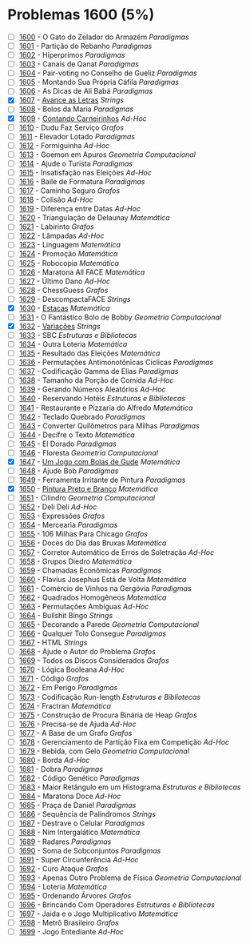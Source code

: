 # Problemas 1600 (5%)

  - [ ]  [1600](https://www.beecrowd.com.br/judge/pt/problems/view/1600) - O Gato do Zelador do Armazém *Paradigmas*
  - [ ]  [1601](https://www.beecrowd.com.br/judge/pt/problems/view/1601) - Partição do Rebanho *Paradigmas*
  - [ ]  [1602](https://www.beecrowd.com.br/judge/pt/problems/view/1602) - Hiperprimos *Paradigmas*
  - [ ]  [1603](https://www.beecrowd.com.br/judge/pt/problems/view/1603) - Canais de Qanat *Paradigmas*
  - [ ]  [1604](https://www.beecrowd.com.br/judge/pt/problems/view/1604) - Pair-voting no Conselho de Gueliz *Paradigmas*
  - [ ]  [1605](https://www.beecrowd.com.br/judge/pt/problems/view/1605) - Montando Sua Própria Cáfila *Paradigmas*
  - [ ]  [1606](https://www.beecrowd.com.br/judge/pt/problems/view/1606) - As Dicas de Ali Babá *Paradigmas*
  - [x]  [1607](https://www.beecrowd.com.br/judge/pt/problems/view/1607) - [Avance as Letras](https://github.com/potigol/uoj-potigol/blob/master/src/1600/1607.poti) *Strings*
  - [ ]  [1608](https://www.beecrowd.com.br/judge/pt/problems/view/1608) - Bolos da Maria *Paradigmas*
  - [x]  [1609](https://www.beecrowd.com.br/judge/pt/problems/view/1609) - [Contando Carneirinhos](https://github.com/potigol/uoj-potigol/blob/master/src/1600/1609.poti) *Ad-Hoc*
  - [ ]  [1610](https://www.beecrowd.com.br/judge/pt/problems/view/1610) - Dudu Faz Serviço *Grafos*
  - [ ]  [1611](https://www.beecrowd.com.br/judge/pt/problems/view/1611) - Elevador Lotado *Paradigmas*
  - [ ]  [1612](https://www.beecrowd.com.br/judge/pt/problems/view/1612) - Formiguinha *Ad-Hoc*
  - [ ]  [1613](https://www.beecrowd.com.br/judge/pt/problems/view/1613) - Goemon em Apuros *Geometria Computacional*
  - [ ]  [1614](https://www.beecrowd.com.br/judge/pt/problems/view/1614) - Ajude o Turista *Paradigmas*
  - [ ]  [1615](https://www.beecrowd.com.br/judge/pt/problems/view/1615) - Insatisfação nas Eleições *Ad-Hoc*
  - [ ]  [1616](https://www.beecrowd.com.br/judge/pt/problems/view/1616) - Baile de Formatura *Paradigmas*
  - [ ]  [1617](https://www.beecrowd.com.br/judge/pt/problems/view/1617) - Caminho Seguro *Grafos*
  - [ ]  [1618](https://www.beecrowd.com.br/judge/pt/problems/view/1618) - Colisão *Ad-Hoc*
  - [ ]  [1619](https://www.beecrowd.com.br/judge/pt/problems/view/1619) - Diferença entre Datas *Ad-Hoc*
  - [ ]  [1620](https://www.beecrowd.com.br/judge/pt/problems/view/1620) - Triangulação de Delaunay *Matemática*
  - [ ]  [1621](https://www.beecrowd.com.br/judge/pt/problems/view/1621) - Labirinto *Grafos*
  - [ ]  [1622](https://www.beecrowd.com.br/judge/pt/problems/view/1622) - Lâmpadas *Ad-Hoc*
  - [ ]  [1623](https://www.beecrowd.com.br/judge/pt/problems/view/1623) - Linguagem *Matemática*
  - [ ]  [1624](https://www.beecrowd.com.br/judge/pt/problems/view/1624) - Promoção *Matemática*
  - [ ]  [1625](https://www.beecrowd.com.br/judge/pt/problems/view/1625) - Robocopia *Matemática*
  - [ ]  [1626](https://www.beecrowd.com.br/judge/pt/problems/view/1626) - Maratona All FACE *Matemática*
  - [ ]  [1627](https://www.beecrowd.com.br/judge/pt/problems/view/1627) - Último Dano *Ad-Hoc*
  - [ ]  [1628](https://www.beecrowd.com.br/judge/pt/problems/view/1628) - ChessGuess *Grafos*
  - [ ]  [1629](https://www.beecrowd.com.br/judge/pt/problems/view/1629) - DescompactaFACE *Strings*
  - [x]  [1630](https://www.beecrowd.com.br/judge/pt/problems/view/1630) - [Estacas](https://github.com/potigol/uoj-potigol/blob/master/src/1600/1630.poti) *Matemática*
  - [ ]  [1631](https://www.beecrowd.com.br/judge/pt/problems/view/1631) - O Fantástico Bolo de Bobby *Geometria Computacional*
  - [x]  [1632](https://www.beecrowd.com.br/judge/pt/problems/view/1632) - [Variações](https://github.com/potigol/uoj-potigol/blob/master/src/1600/1632.poti) *Strings*
  - [ ]  [1633](https://www.beecrowd.com.br/judge/pt/problems/view/1633) - SBC *Estruturas e Bibliotecas*
  - [ ]  [1634](https://www.beecrowd.com.br/judge/pt/problems/view/1634) - Outra Loteria *Matemática*
  - [ ]  [1635](https://www.beecrowd.com.br/judge/pt/problems/view/1635) - Resultado das Eleições *Matemática*
  - [ ]  [1636](https://www.beecrowd.com.br/judge/pt/problems/view/1636) - Permutações Antimonotônicas Cíclicas *Paradigmas*
  - [ ]  [1637](https://www.beecrowd.com.br/judge/pt/problems/view/1637) - Codificação Gamma de Elias *Paradigmas*
  - [ ]  [1638](https://www.beecrowd.com.br/judge/pt/problems/view/1638) - Tamanho da Porção de Comida *Ad-Hoc*
  - [ ]  [1639](https://www.beecrowd.com.br/judge/pt/problems/view/1639) - Gerando Números Aleatórios *Ad-Hoc*
  - [ ]  [1640](https://www.beecrowd.com.br/judge/pt/problems/view/1640) - Reservando Hotéis *Estruturas e Bibliotecas*
  - [ ]  [1641](https://www.beecrowd.com.br/judge/pt/problems/view/1641) - Restaurante e Pizzaria do Alfredo *Matemática*
  - [ ]  [1642](https://www.beecrowd.com.br/judge/pt/problems/view/1642) - Teclado Quebrado *Paradigmas*
  - [ ]  [1643](https://www.beecrowd.com.br/judge/pt/problems/view/1643) - Converter Quilômetros para Milhas *Paradigmas*
  - [ ]  [1644](https://www.beecrowd.com.br/judge/pt/problems/view/1644) - Decifre o Texto *Matemática*
  - [ ]  [1645](https://www.beecrowd.com.br/judge/pt/problems/view/1645) - El Dorado *Paradigmas*
  - [ ]  [1646](https://www.beecrowd.com.br/judge/pt/problems/view/1646) - Floresta *Geometria Computacional*
  - [x]  [1647](https://www.beecrowd.com.br/judge/pt/problems/view/1647) - [Um Jogo com Bolas de Gude](https://github.com/potigol/uoj-potigol/blob/master/src/1600/1647.poti) *Matemática*
  - [ ]  [1648](https://www.beecrowd.com.br/judge/pt/problems/view/1648) - Ajude Bob *Paradigmas*
  - [ ]  [1649](https://www.beecrowd.com.br/judge/pt/problems/view/1649) - Ferramenta Irritante de Pintura *Paradigmas*
  - [x]  [1650](https://www.beecrowd.com.br/judge/pt/problems/view/1650) - [Pintura Preto e Branco](https://github.com/potigol/uoj-potigol/blob/master/src/1600/1650.poti) *Matemática*
  - [ ]  [1651](https://www.beecrowd.com.br/judge/pt/problems/view/1651) - Cilindro *Geometria Computacional*
  - [ ]  [1652](https://www.beecrowd.com.br/judge/pt/problems/view/1652) - Deli Deli *Ad-Hoc*
  - [ ]  [1653](https://www.beecrowd.com.br/judge/pt/problems/view/1653) - Expressões *Grafos*
  - [ ]  [1654](https://www.beecrowd.com.br/judge/pt/problems/view/1654) - Mercearia *Paradigmas*
  - [ ]  [1655](https://www.beecrowd.com.br/judge/pt/problems/view/1655) - 106 Milhas Para Chicago *Grafos*
  - [ ]  [1656](https://www.beecrowd.com.br/judge/pt/problems/view/1656) - Doces do Dia das Bruxas *Matemática*
  - [ ]  [1657](https://www.beecrowd.com.br/judge/pt/problems/view/1657) - Corretor Automático de Erros de Soletração *Ad-Hoc*
  - [ ]  [1658](https://www.beecrowd.com.br/judge/pt/problems/view/1658) - Grupos Diedro *Matemática*
  - [ ]  [1659](https://www.beecrowd.com.br/judge/pt/problems/view/1659) - Chamadas Econômicas *Paradigmas*
  - [ ]  [1660](https://www.beecrowd.com.br/judge/pt/problems/view/1660) - Flavius Josephus Está de Volta *Matemática*
  - [ ]  [1661](https://www.beecrowd.com.br/judge/pt/problems/view/1661) - Comércio de Vinhos na Gergóvia *Paradigmas*
  - [ ]  [1662](https://www.beecrowd.com.br/judge/pt/problems/view/1662) - Quadrados Homogêneos *Matemática*
  - [ ]  [1663](https://www.beecrowd.com.br/judge/pt/problems/view/1663) - Permutações Ambíguas *Ad-Hoc*
  - [ ]  [1664](https://www.beecrowd.com.br/judge/pt/problems/view/1664) - Bullshit Bingo *Strings*
  - [ ]  [1665](https://www.beecrowd.com.br/judge/pt/problems/view/1665) - Decorando a Parede *Geometria Computacional*
  - [ ]  [1666](https://www.beecrowd.com.br/judge/pt/problems/view/1666) - Qualquer Tolo Consegue *Paradigmas*
  - [ ]  [1667](https://www.beecrowd.com.br/judge/pt/problems/view/1667) - HTML *Strings*
  - [ ]  [1668](https://www.beecrowd.com.br/judge/pt/problems/view/1668) - Ajude o Autor do Problema *Grafos*
  - [ ]  [1669](https://www.beecrowd.com.br/judge/pt/problems/view/1669) - Todos os Discos Considerados *Grafos*
  - [ ]  [1670](https://www.beecrowd.com.br/judge/pt/problems/view/1670) - Lógica Booleana *Ad-Hoc*
  - [ ]  [1671](https://www.beecrowd.com.br/judge/pt/problems/view/1671) - Código *Grafos*
  - [ ]  [1672](https://www.beecrowd.com.br/judge/pt/problems/view/1672) - Em Perigo *Paradigmas*
  - [ ]  [1673](https://www.beecrowd.com.br/judge/pt/problems/view/1673) - Codificação Run-length *Estruturas e Bibliotecas*
  - [ ]  [1674](https://www.beecrowd.com.br/judge/pt/problems/view/1674) - Fractran *Matemática*
  - [ ]  [1675](https://www.beecrowd.com.br/judge/pt/problems/view/1675) - Construção de Procura Binária de Heap *Grafos*
  - [ ]  [1676](https://www.beecrowd.com.br/judge/pt/problems/view/1676) - Precisa-se de Ajuda *Ad-Hoc*
  - [ ]  [1677](https://www.beecrowd.com.br/judge/pt/problems/view/1677) - A Base de um Grafo *Grafos*
  - [ ]  [1678](https://www.beecrowd.com.br/judge/pt/problems/view/1678) - Gerenciamento de Partição Fixa em Competição *Ad-Hoc*
  - [ ]  [1679](https://www.beecrowd.com.br/judge/pt/problems/view/1679) - Bebida, com Gelo *Geometria Computacional*
  - [ ]  [1680](https://www.beecrowd.com.br/judge/pt/problems/view/1680) - Borda *Ad-Hoc*
  - [ ]  [1681](https://www.beecrowd.com.br/judge/pt/problems/view/1681) - Dobra *Paradigmas*
  - [ ]  [1682](https://www.beecrowd.com.br/judge/pt/problems/view/1682) - Código Genético *Paradigmas*
  - [ ]  [1683](https://www.beecrowd.com.br/judge/pt/problems/view/1683) - Maior Retângulo em um Histograma *Estruturas e Bibliotecas*
  - [ ]  [1684](https://www.beecrowd.com.br/judge/pt/problems/view/1684) - Maratona Doce *Ad-Hoc*
  - [ ]  [1685](https://www.beecrowd.com.br/judge/pt/problems/view/1685) - Praça de Daniel *Paradigmas*
  - [ ]  [1686](https://www.beecrowd.com.br/judge/pt/problems/view/1686) - Sequência de Palíndromos *Strings*
  - [ ]  [1687](https://www.beecrowd.com.br/judge/pt/problems/view/1687) - Destrave o Celular *Paradigmas*
  - [ ]  [1688](https://www.beecrowd.com.br/judge/pt/problems/view/1688) - Nim Intergalático *Matemática*
  - [ ]  [1689](https://www.beecrowd.com.br/judge/pt/problems/view/1689) - Radares *Paradigmas*
  - [ ]  [1690](https://www.beecrowd.com.br/judge/pt/problems/view/1690) - Soma de Sobconjuntos *Paradigmas*
  - [ ]  [1691](https://www.beecrowd.com.br/judge/pt/problems/view/1691) - Super Circunferência *Ad-Hoc*
  - [ ]  [1692](https://www.beecrowd.com.br/judge/pt/problems/view/1692) - Curo Ataque *Grafos*
  - [ ]  [1693](https://www.beecrowd.com.br/judge/pt/problems/view/1693) - Apenas Outro Problema de Física *Geometria Computacional*
  - [ ]  [1694](https://www.beecrowd.com.br/judge/pt/problems/view/1694) - Loteria *Matemática*
  - [ ]  [1695](https://www.beecrowd.com.br/judge/pt/problems/view/1695) - Ordenando Árvores *Grafos*
  - [ ]  [1696](https://www.beecrowd.com.br/judge/pt/problems/view/1696) - Brincando Com Operadores *Estruturas e Bibliotecas*
  - [ ]  [1697](https://www.beecrowd.com.br/judge/pt/problems/view/1697) - Jaida e o Jogo Multiplicativo *Matemática*
  - [ ]  [1698](https://www.beecrowd.com.br/judge/pt/problems/view/1698) - Metrô Brasileiro *Grafos*
  - [ ]  [1699](https://www.beecrowd.com.br/judge/pt/problems/view/1699) - Jogo Entediante *Ad-Hoc*